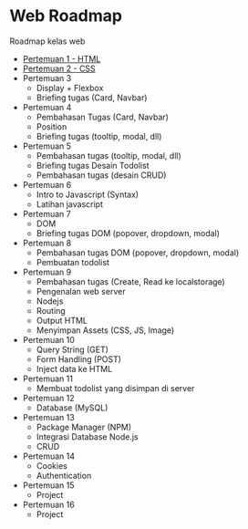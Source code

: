 # Web Roadmap

Roadmap kelas web

- [Pertemuan 1 - HTML](docs/pertemuan1.md)
- [Pertemuan 2 - CSS](docs/pertemuan2.md)
- Pertemuan 3
  - Display + Flexbox
  - Briefing tugas (Card, Navbar)
- Pertemuan 4
  - Pembahasan Tugas (Card, Navbar)
  - Position
  - Briefing tugas (tooltip, modal, dll)
- Pertemuan 5
  - Pembahasan tugas (tooltip, modal, dll)
  - Briefing tugas Desain Todolist
  - Pembahasan tugas (desain CRUD)
- Pertemuan 6
  - Intro to Javascript (Syntax)
  - Latihan javascript
- Pertemuan 7
  - DOM
  - Briefing tugas DOM (popover, dropdown, modal)
- Pertemuan 8
  - Pembahasan tugas DOM (popover, dropdown, modal)
  - Pembuatan todolist
- Pertemuan 9
  - Pembahasan tugas (Create, Read ke localstorage)
  - Pengenalan web server
  - Nodejs
  - Routing
  - Output HTML
  - Menyimpan Assets (CSS, JS, Image)
- Pertemuan 10
  - Query String (GET)
  - Form Handling (POST)
  - Inject data ke HTML
- Pertemuan 11
  - Membuat todolist yang disimpan di server
- Pertemuan 12
  - Database (MySQL)
- Pertemuan 13
  - Package Manager (NPM)
  - Integrasi Database Node.js
  - CRUD
- Pertemuan 14
  - Cookies
  - Authentication
- Pertemuan 15
  - Project
- Pertemuan 16
  - Project
